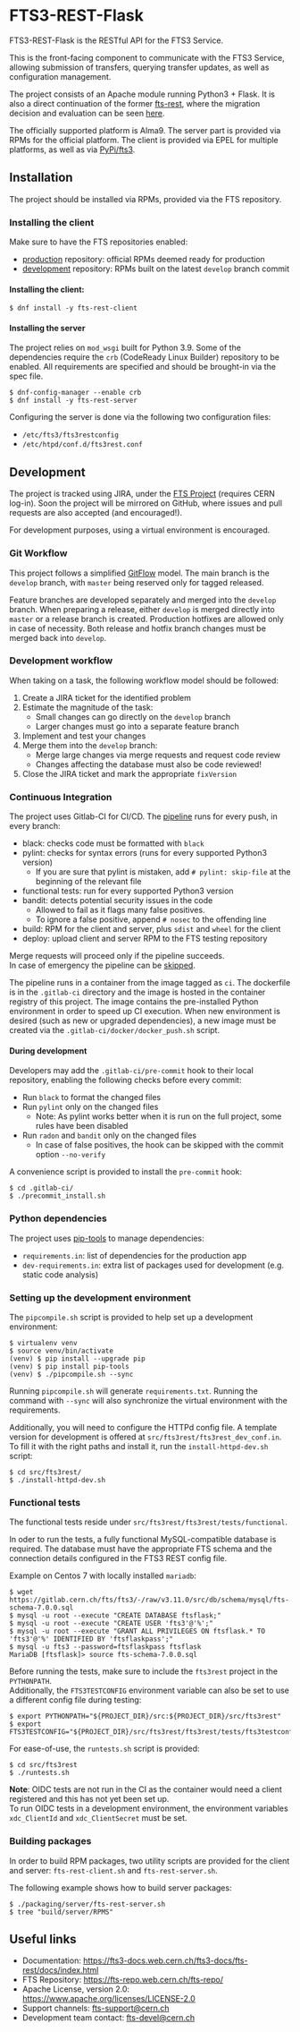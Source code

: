 FTS3-REST-Flask
===============

FTS3-REST-Flask is the RESTful API for the FTS3 Service.  

This is the front-facing component to communicate with the FTS3 Service,
allowing submission of transfers, querying transfer updates, as well as configuration management.  

The project consists of an Apache module running Python3 + Flask. 
It is also a direct continuation of the former [fts-rest][1], where the migration 
decision and evaluation can be seen [here][2].

The officially supported platform is Alma9. The server part is provided via RPMs
for the official platform. The client is provided via EPEL for multiple platforms,
as well as via [PyPi/fts3][3].

## Installation

The project should be installed via RPMs, provided via the FTS repository.

### Installing the client

Make sure to have the FTS repositories enabled:
- [production][4] repository: official RPMs deemed ready for production
- [development][5] repository: RPMs built on the latest `develop` branch commit

#### Installing the client:
```shell
$ dnf install -y fts-rest-client
```

#### Installing the server

The project relies on `mod_wsgi` built for Python 3.9. Some of the dependencies
require the `crb` (CodeReady Linux Builder) repository to be enabled.
All requirements are specified and should be brought-in via the spec file.
```shell
$ dnf-config-manager --enable crb
$ dnf install -y fts-rest-server
```

Configuring the server is done via the following two configuration files:
- `/etc/fts3/fts3restconfig`
- `/etc/htpd/conf.d/fts3rest.conf`

## Development

The project is tracked using JIRA, under the [FTS Project][6] (requires CERN log-in). 
Soon the project will be mirrored on GitHub, where issues and pull requests are also accepted (and encouraged!). 

For development purposes, using a virtual environment is encouraged.

### Git Workflow

This project follows a simplified [GitFlow][7] model. The main branch is the `develop` branch,
with `master` being reserved only for tagged released.

Feature branches are developed separately and merged into the `develop` branch.
When preparing a release, either `develop` is merged directly into `master`
or a release branch is created. Production hotfixes are allowed only in case of necessity.
Both release and hotfix branch changes must be merged back into `develop`.

### Development workflow

When taking on a task, the following workflow model should be followed:
1. Create a JIRA ticket for the identified problem
2. Estimate the magnitude of the task:
    - Small changes can go directly on the `develop` branch
    - Larger changes must go into a separate feature branch
3. Implement and test your changes
4. Merge them into the `develop` branch:
    - Merge large changes via merge requests and request code review
    - Changes affecting the database must also be code reviewed!
5. Close the JIRA ticket and mark the appropriate `fixVersion`

### Continuous Integration

The project uses Gitlab-CI for CI/CD. The [pipeline][8] runs for every push, in every branch:
- black: checks code must be formatted with `black`
- pylint: checks for syntax errors (runs for every supported Python3 version)
  - If you are sure that pylint is mistaken, add `# pylint: skip-file` at the beginning of the relevant file
- functional tests: run for every supported Python3 version
- bandit: detects potential security issues in the code
  - Allowed to fail as it flags many false positives.
  - To ignore a false positive, append `# nosec` to the offending line
- build: RPM for the client and server, plus `sdist` and `wheel` for the client
- deploy: upload client and server RPM to the FTS testing repository

Merge requests will proceed only if the pipeline succeeds.  
In case of emergency the pipeline can be [skipped][9].

The pipeline runs in a container from the image tagged as `ci`. The dockerfile is in the `.gitlab-ci` directory and the 
image is hosted in the container registry of this project. The image contains the pre-installed Python environment 
in order to speed up CI execution. When new environment is desired (such as new or upgraded dependencies), 
a new image must be created via the `.gitlab-ci/docker/docker_push.sh` script.

#### During development

Developers may add the `.gitlab-ci/pre-commit` hook to their local repository, 
enabling the following checks before every commit:
- Run `black` to format the changed files
- Run `pylint` only on the changed files
  - Note: As pylint works better when it is run on the full project, some rules have been disabled
- Run `radon` and `bandit` only on the changed files
  - In case of false positives, the hook can be skipped with the commit option `--no-verify`

A convenience script is provided to install the `pre-commit` hook:
```shell
$ cd .gitlab-ci/
$ ./precommit_install.sh
```

### Python dependencies

The project uses [pip-tools][10] to manage dependencies:
- `requirements.in`: list of dependencies for the production app
- `dev-requirements.in`: extra list of packages used for development (e.g. static code analysis)

### Setting up the development environment

The `pipcompile.sh` script is provided to help set up a development environment:
```shell
$ virtualenv venv
$ source venv/bin/activate
(venv) $ pip install --upgrade pip
(venv) $ pip install pip-tools
(venv) $ ./pipcompile.sh --sync
```

Running `pipcompile.sh` will generate `requirements.txt`. Running the command with `--sync`
will also synchronize the virtual environment with the requirements.

Additionally, you will need to configure the HTTPd config file. 
A template version for development is offered at `src/fts3rest/fts3rest_dev_conf.in`. 
To fill it with the right paths and install it, run the `install-httpd-dev.sh` script:
```shell
$ cd src/fts3rest/
$ ./install-httpd-dev.sh
```

### Functional tests

The functional tests reside under `src/fts3rest/fts3rest/tests/functional`. 

In oder to run the tests, a fully functional MySQL-compatible database is required.
The database must have the appropriate FTS schema and the connection details configured 
in the FTS3 REST config file. 

Example on Centos 7 with locally installed `mariadb`: 
```shell
$ wget https://gitlab.cern.ch/fts/fts3/-/raw/v3.11.0/src/db/schema/mysql/fts-schema-7.0.0.sql
$ mysql -u root --execute "CREATE DATABASE ftsflask;"
$ mysql -u root --execute "CREATE USER 'fts3'@'%';"
$ mysql -u root --execute "GRANT ALL PRIVILEGES ON ftsflask.* TO 'fts3'@'%' IDENTIFIED BY 'ftsflaskpass';"
$ mysql -u fts3 --password=ftsflaskpass ftsflask
MariaDB [ftsflask]> source fts-schema-7.0.0.sql
```

Before running the tests, make sure to include the `fts3rest` project in the `PYTHONPATH`.  
Additionally, the `FTS3TESTCONFIG` environment variable can also be set to use a different config file during testing:
```shell
$ export PYTHONPATH="${PROJECT_DIR}/src:${PROJECT_DIR}/src/fts3rest"
$ export FTS3TESTCONFIG="${PROJECT_DIR}/src/fts3rest/fts3rest/tests/fts3testconfig"
```

For ease-of-use, the `runtests.sh` script is provided:
```shell
$ cd src/fts3rest
$ ./runtests.sh
```

**Note**: OIDC tests are not run in the CI as the container would need a client registered and this has not yet been set up.   
To run OIDC tests in a development environment, the environment variables `xdc_ClientId` and `xdc_ClientSecret` must be set.

### Building packages

In order to build RPM packages, two utility scripts are provided 
for the client and server: `fts-rest-client.sh` and `fts-rest-server.sh`.

The following example shows how to build server packages:
```shell
$ ./packaging/server/fts-rest-server.sh
$ tree "build/server/RPMS"
```

## Useful links

- Documentation: https://fts3-docs.web.cern.ch/fts3-docs/fts-rest/docs/index.html
- FTS Repository: https://fts-repo.web.cern.ch/fts-repo/
- Apache License, version 2.0: https://www.apache.org/licenses/LICENSE-2.0
- Support channels: fts-support@cern.ch
- Development team contact: fts-devel@cern.ch 


[1]: https://gitlab.cern.ch/fts/fts-rest
[2]: https://its.cern.ch/jira/browse/FTS-1496
[3]: https://pypi.org/project/fts3/
[4]: https://fts-repo.web.cern.ch/fts-repo/el9/x86_64/
[5]: https://fts-repo.web.cern.ch/fts-repo/testing/el9/x86_64/
[6]: https://its.cern.ch/jira/projects/FTS/issues
[7]: https://nvie.com/posts/a-successful-git-branching-model/
[8]: https://gitlab.cern.ch/fts/fts-rest-flask/-/pipelines
[9]: https://docs.gitlab.com/ee/ci/yaml/#skipping-jobs
[10]: https://github.com/jazzband/pip-tools
